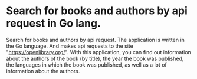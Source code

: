 # Search for books and authors by api request in Go lang.
Search for books and authors by api request. The application is written in the Go language. And makes api requests to the site "https://openlibrary.org/". With this application, you can find out information about the authors of the book (by title), the year the book was published, the languages in which the book was published, as well as a lot of information about the authors.
